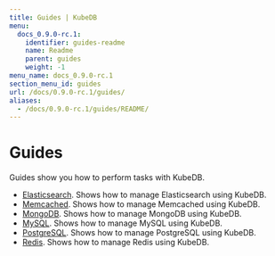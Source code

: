 ```yaml
---
title: Guides | KubeDB
menu:
  docs_0.9.0-rc.1:
    identifier: guides-readme
    name: Readme
    parent: guides
    weight: -1
menu_name: docs_0.9.0-rc.1
section_menu_id: guides
url: /docs/0.9.0-rc.1/guides/
aliases:
  - /docs/0.9.0-rc.1/guides/README/
---
```


# Guides

Guides show you how to perform tasks with KubeDB.

- [Elasticsearch](/docs/0.9.0-rc.1/guides/elasticsearch/README). Shows how to manage Elasticsearch using KubeDB.
- [Memcached](/docs/0.9.0-rc.1/guides/memcached/README). Shows how to manage Memcached using KubeDB.
- [MongoDB](/docs/0.9.0-rc.1/guides/mongodb/README). Shows how to manage MongoDB using KubeDB.
- [MySQL](/docs/0.9.0-rc.1/guides/mysql/README). Shows how to manage MySQL using KubeDB.
- [PostgreSQL](/docs/0.9.0-rc.1/guides/postgres/README). Shows how to manage PostgreSQL using KubeDB.
- [Redis](/docs/0.9.0-rc.1/guides/redis/README). Shows how to manage Redis using KubeDB.
